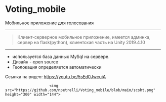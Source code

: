 # Voting_mobile

Мобильное приложение для голосования

-----------------------------------
> Клиент-серверное мобильное приложение, имеется админка, сервер на flask(python), клиентская часть на Unity 2019.4.10
-----------------------------------
* используется база данных MySql на сервере. 
* Дизайн - open source
* Геолокация определяется автоматически 

Ссылка на видео:
https://youtu.be/5sEd0JwcuiA

                        <img src="https://github.com/npetrelli/Voting_mobile/blob/main/scsht.png" height="300" width="144">
